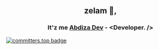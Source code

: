 <h2 align="center">zelam 👋,</h2> 
<h3 align="center">It'z me <a href="https://abdiza.tech">Abdiza Dev</a> - &lt;Developer. /&gt;</h3>

[![committers.top badge](https://user-badge.committers.top/ethiopia/USERNAME.svg)](https://user-badge.committers.top/ethiopia/abdisadev)

